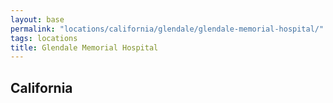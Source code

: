```yaml
---
layout: base
permalink: "locations/california/glendale/glendale-memorial-hospital/"
tags: locations
title: Glendale Memorial Hospital
---
```

## California